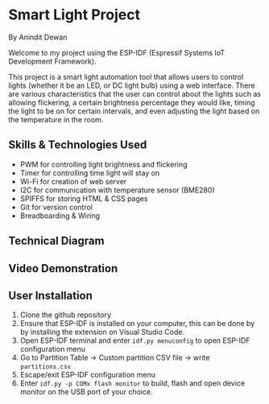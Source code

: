 # Smart Light Project
By Anindit Dewan

Welcome to my project using the ESP-IDF (Espressif Systems IoT Development Framework). 

This project is a smart light automation tool that allows users to control lights (whether it be an LED, or DC light bulb) using a web interface. There are various characteristics that the user can control about the lights such as allowing flickering, a certain brightness percentage they would like, timing the light to be on for certain intervals, and even adjusting the light based on the temperature in the room. 

## Skills & Technologies Used
* PWM for controlling light brightness and flickering  
* Timer for controlling time light will stay on
* Wi-Fi for creation of web server 
* I2C for communication with temperature sensor (BME280) 
* SPIFFS for storing HTML & CSS pages  
* Git for version control
* Breadboarding & Wiring 

## Technical Diagram 

## Video Demonstration 

## User Installation 
1. Clone the github repository 
2. Ensure that ESP-IDF is installed on your computer, this can be done by by installing the extension on Visual Studio Code. 
3. Open ESP-IDF terminal and enter `idf.py menuconfig` to open ESP-IDF configuration menu 
4. Go to Partition Table ->  Custom partition CSV file -> write `partitions.csv`
5. Escape/exit ESP-IDF configuration menu 
6. Enter `idf.py -p COMx flash monitor` to build, flash and open device monitor on the USB port of your choice. 